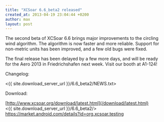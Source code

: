 ```yaml
---
title: "XCSoar 6.6_beta2 released"
created_at: 2013-04-19 23:04:44 +0200
author: max
layout: post
---
```


The second beta of XCSoar 6.6 brings major improvements to the
circling wind algorithm.  The algorithm is now faster and more
reliable.  Support for non-metric units has been improved, and a few
old bugs were fixed.

The final release has been delayed by a few more days, and will be
ready for the Aero 2013 in Friedrichshafen next week.  Visit our booth
at A1-124!

Changelog:

 <{{ site.download_server_url }}/6.6_beta2/NEWS.txt>

Download:

 [http://www.xcsoar.org/download/latest.html](/download/latest.html)  
 <{{ site.download_server_url }}/6.6_beta2/>  
 <https://market.android.com/details?id=org.xcsoar.testing>

